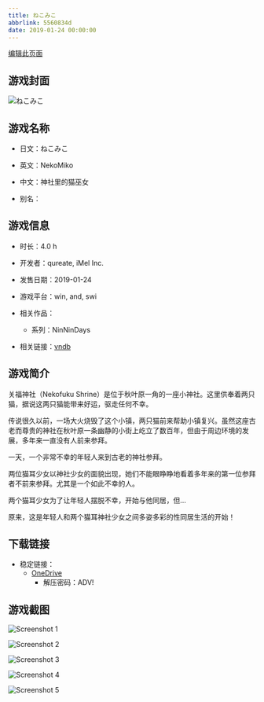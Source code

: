 ```yaml
---
title: ねこみこ
abbrlink: 5560834d
date: 2019-01-24 00:00:00
---
```

[编辑此页面](https://github.com/ACG-3/ADV3-source/blob/main/source/_posts/games/%E3%81%AD%E3%81%93%E3%81%BF%E3%81%93.md)

## 游戏封面

![ねこみこ](https://pan.timero.xyz/d/onedrive/img_lib_001/%E3%81%AD%E3%81%93%E3%81%BF%E3%81%93_cover.avif)


## 游戏名称

- 日文：ねこみこ
- 英文：NekoMiko
- 中文：神社里的猫巫女

- 别名：


## 游戏信息

- 时长：4.0 h
- 开发者：qureate, iMel Inc.
- 发售日期：2019-01-24
- 游戏平台：win, and, swi
- 相关作品：
   - 系列：NinNinDays

- 相关链接：[vndb](https://vndb.org/v25170)


## 游戏简介

关福神社（Nekofuku Shrine）是位于秋叶原一角的一座小神社。这里供奉着两只猫，据说这两只猫能带来好运，驱走任何不幸。

传说很久以前，一场大火烧毁了这个小镇，两只猫前来帮助小镇复兴。虽然这座古老而尊贵的神社在秋叶原一条幽静的小街上屹立了数百年，但由于周边环境的发展，多年来一直没有人前来参拜。

一天，一个非常不幸的年轻人来到古老的神社参拜。

两位猫耳少女以神社少女的面貌出现，她们不能眼睁睁地看着多年来的第一位参拜者不前来参拜。尤其是一个如此不幸的人。

两个猫耳少女为了让年轻人摆脱不幸，开始与他同居，但...

原来，这是年轻人和两个猫耳神社少女之间多姿多彩的性同居生活的开始！




## 下载链接

- 稳定链接：
    - [OneDrive](https://pan.timero.xyz/onedrive/adv_lib_001/%E3%81%AD%E3%81%93%E3%81%BF%E3%81%93)
        - 解压密码：ADV!



## 游戏截图


![Screenshot 1](https://pan.timero.xyz/d/onedrive/img_lib_001/%E3%81%AD%E3%81%93%E3%81%BF%E3%81%93_Screenshot_1.avif)

![Screenshot 2](https://pan.timero.xyz/d/onedrive/img_lib_001/%E3%81%AD%E3%81%93%E3%81%BF%E3%81%93_Screenshot_2.avif)

![Screenshot 3](https://pan.timero.xyz/d/onedrive/img_lib_001/%E3%81%AD%E3%81%93%E3%81%BF%E3%81%93_Screenshot_3.avif)

![Screenshot 4](https://pan.timero.xyz/d/onedrive/img_lib_001/%E3%81%AD%E3%81%93%E3%81%BF%E3%81%93_Screenshot_4.avif)

![Screenshot 5](https://pan.timero.xyz/d/onedrive/img_lib_001/%E3%81%AD%E3%81%93%E3%81%BF%E3%81%93_Screenshot_5.avif)

